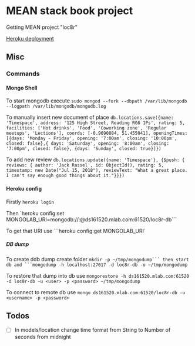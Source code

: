 # MEAN stack book project

Getting MEAN project "loc8r"

[Heroku deployment](https://getting-mean-book-loc8r.herokuapp.com)

## Misc

### Commands

#### Mongo Shell

To start mongodb execute `sudo mongod --fork --dbpath /var/lib/mongodb  --logpath /var/lib/mongodb/mongodb.log`

To manually insert new document of place `db.locations.save({name: 'Timespace', address: '125 High Street, Reading RG6 1Ps', rating: 5, facilities: ['Hot drinks', 'Food', 'Coworking zone', 'Regular meetups', 'Lections'], coords: [-0.9690884, 51.455041], openingTimes: [{days: 'Monday - Friday', opening: '7:00am', closing: '10:00pm', closed: false},{ days: 'Saturday', opening: '8:00am', closing: '7:00pm', closed: false}, {days: 'Sunday', closed: true}]})`

To add new review `db.locations.update({name: 'Timespace'}, {$push: { reviews: { author: 'Jack Rassel', id: ObjectId(), rating: 5, timestamp: new Date("Jul 15, 2018"), reviewText: "What a great place. I can't say enough good things about it."}}})`

#### Heroku config

Firstly `heroku login`

Then `heroku config:set MONGOLAB_URI=mongodb://<user>:<password>@ds161520.mlab.com:61520/loc8r-db```

To get that URI use ```heroku config:get MONGOLAB_URI`

##### DB dump

To create ddb dump create folder `mkdir -p ~/tmp/mongodump``` then start db and ```mongodump -h localhost:27017 -d loc8r-db -o ~/tmp/mongodump`

To restore that dump into db use `mongorestore -h ds161520.mlab.com:61520 -d loc8r-db -u <user> -p <password> ~/tmp/mongodump`

To connect to remote db use `mongo ds161520.mlab.com:61520/loc8r-db -u <username> -p <password>`

## Todos

- [ ] In models/location change time format from String to Number of seconds from midnight
